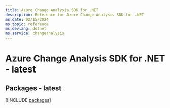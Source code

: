 ```yaml
---
title: Azure Change Analysis SDK for .NET
description: Reference for Azure Change Analysis SDK for .NET
ms.date: 02/15/2024
ms.topic: reference
ms.devlang: dotnet
ms.service: changeanalysis
---
```

# Azure Change Analysis SDK for .NET - latest
## Packages - latest
[!INCLUDE [packages](change-analysis-index.md)]
